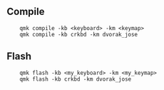 ## Compile

        qmk compile -kb <keyboard> -km <keymap>
        qmk compile -kb crkbd -km dvorak_jose

## Flash

        qmk flash -kb <my_keyboard> -km <my_keymap>
        qmk flash -kb crkbd -km dvorak_jose

